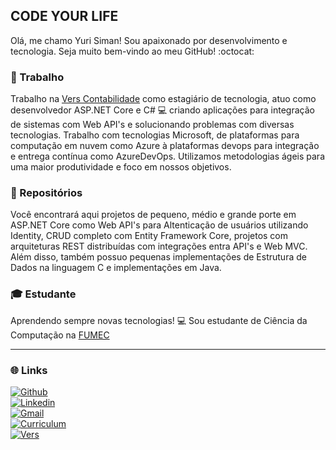 ## CODE YOUR LIFE

Olá, me chamo Yuri Siman! Sou apaixonado por desenvolvimento e tecnologia. Seja muito bem-vindo ao meu GitHub! :octocat:    

### :briefcase: Trabalho 

Trabalho na [Vers Contabilidade](https://www.vers.com.br/) como estagiário de tecnologia, atuo como desenvolvedor ASP.NET Core e C# :computer: criando aplicações para integração de sistemas com Web API's e solucionando problemas com diversas tecnologias. Trabalho com tecnologias Microsoft, de plataformas para computação em nuvem como Azure à plataformas devops para integração e entrega contínua como AzureDevOps. Utilizamos metodologias ágeis para uma maior produtividade e foco em nossos objetivos.

### :open_file_folder: Repositórios

Você encontrará aqui projetos de pequeno, médio e grande porte em ASP.NET Core como Web API's para Altenticação de usuários utilizando Identity, CRUD completo com Entity Framework Core, projetos com arquiteturas REST distribuídas com integrações entra API's e Web MVC. Além disso, também possuo pequenas implementações de Estrutura de Dados na linguagem C e implementações em Java. 

### :mortar_board: Estudante

Aprendendo sempre novas tecnologias! :computer: Sou estudante de Ciência da Computação na [FUMEC](http://www.fumec.br/)  

---

### :globe_with_meridians: Links


[![Github](https://img.shields.io/badge/github-profile-%237159c1?style=for-the-badge&logo=github)](https://github.com/YuriSiman)  
[![Linkedin](https://img.shields.io/badge/linkedin-social-%230077B5?style=for-the-badge&logo=linkedin)](https://www.linkedin.com/in/yurisiman/)  
[![Gmail](https://img.shields.io/badge/gmail-contact-%23D14836?style=for-the-badge&logo=gmail)](mailto:yurisimannogueira@gmail.com)  
[![Curriculum](https://img.shields.io/badge/site-curriculum-%23563D7C?style=for-the-badge&logo=bootstrap)](http://yurisiman.surge.sh/)  
[![Vers](https://img.shields.io/badge/vers%20contabilidade-job-%233776AB?style=for-the-badge&logo=v)](https://www.vers.com.br/)  
